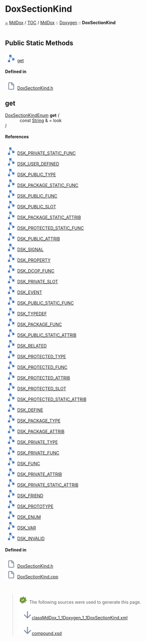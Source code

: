 <a id="doxsectionkind"></a>
<h1>DoxSectionKind</h1>
<a id="classMdDox_1_1Doxygen_1_1DoxSectionKind"></a>
<a href="https://github.com/CharlesCarley/MdDox">~</a>
<a href="indexpage.md#mddox">MdDox</a>
<span class="inline-text">/</span>
<a href="index.md#toc">TOC</a>
<span class="inline-text">/</span>
<a href="namespaceMdDox.md#mddox">MdDox</a>
<span class="inline-text">::</span>
<a href="namespaceMdDox_1_1Doxygen.md#doxygen">Doxygen</a>
<span class="inline-text">::</span>
<span class="bold-text"><b>DoxSectionKind</b></span>
<br/>
<br/>
<a id="public-static-methods"></a>
<h2>Public Static Methods</h2>
<span class="icon-list-item"><a href="#get" class="icon-list-item"><img src="../images/class.svg" class="icon-list-item"/><span class="icon-list-item">get</span>
</a>
</span>
<br/>
<a id="defined-in"></a>
<h4>Defined in</h4>
<span class="icon-list-item"><a href="https://github.com/CharlesCarley/MdDox/blob/master//Tools/Doxygen/DoxSectionKind.h#L227" class="icon-list-item"><img src="../images/file.svg" class="icon-list-item"/><span class="icon-list-item">DoxSectionKind.h</span>
</a>
</span>
<br/>
<a id="get"></a>
<h2>get</h2>
<a href="namespaceMdDox_1_1Doxygen.md#doxsectionkindenum">DoxSectionKindEnum</a>
<span class="bold-text"><b>get</b></span>
<span class="italic-text"><i>(</i></span>
<div class="paragraph">
<span class="paragraph"><img src="../images/horSpace24px.svg"/><span class="inline-text">const </span>
<a href="namespaceMdDox.md#string">String</a>
<span class="inline-text"> &amp;</span>
<span class="inline-text"> = </span>
<span class="inline-text">look</span>
</span>
</div>
<span class="italic-text"><i>)</i></span>
<a id="references"></a>
<h4>References</h4>
<span class="icon-list-item"><a href="namespaceMdDox_1_1Doxygen.md#dsk_private_static_func" class="icon-list-item"><img src="../images/class.svg" class="icon-list-item"/><span class="icon-list-item">DSK_PRIVATE_STATIC_FUNC</span>
</a>
</span>
<br/>
<span class="icon-list-item"><a href="namespaceMdDox_1_1Doxygen.md#dsk_user_defined" class="icon-list-item"><img src="../images/class.svg" class="icon-list-item"/><span class="icon-list-item">DSK_USER_DEFINED</span>
</a>
</span>
<br/>
<span class="icon-list-item"><a href="namespaceMdDox_1_1Doxygen.md#dsk_public_type" class="icon-list-item"><img src="../images/class.svg" class="icon-list-item"/><span class="icon-list-item">DSK_PUBLIC_TYPE</span>
</a>
</span>
<br/>
<span class="icon-list-item"><a href="namespaceMdDox_1_1Doxygen.md#dsk_package_static_func" class="icon-list-item"><img src="../images/class.svg" class="icon-list-item"/><span class="icon-list-item">DSK_PACKAGE_STATIC_FUNC</span>
</a>
</span>
<br/>
<span class="icon-list-item"><a href="namespaceMdDox_1_1Doxygen.md#dsk_public_func" class="icon-list-item"><img src="../images/class.svg" class="icon-list-item"/><span class="icon-list-item">DSK_PUBLIC_FUNC</span>
</a>
</span>
<br/>
<span class="icon-list-item"><a href="namespaceMdDox_1_1Doxygen.md#dsk_public_slot" class="icon-list-item"><img src="../images/class.svg" class="icon-list-item"/><span class="icon-list-item">DSK_PUBLIC_SLOT</span>
</a>
</span>
<br/>
<span class="icon-list-item"><a href="namespaceMdDox_1_1Doxygen.md#dsk_package_static_attrib" class="icon-list-item"><img src="../images/class.svg" class="icon-list-item"/><span class="icon-list-item">DSK_PACKAGE_STATIC_ATTRIB</span>
</a>
</span>
<br/>
<span class="icon-list-item"><a href="namespaceMdDox_1_1Doxygen.md#dsk_protected_static_func" class="icon-list-item"><img src="../images/class.svg" class="icon-list-item"/><span class="icon-list-item">DSK_PROTECTED_STATIC_FUNC</span>
</a>
</span>
<br/>
<span class="icon-list-item"><a href="namespaceMdDox_1_1Doxygen.md#dsk_public_attrib" class="icon-list-item"><img src="../images/class.svg" class="icon-list-item"/><span class="icon-list-item">DSK_PUBLIC_ATTRIB</span>
</a>
</span>
<br/>
<span class="icon-list-item"><a href="namespaceMdDox_1_1Doxygen.md#dsk_signal" class="icon-list-item"><img src="../images/class.svg" class="icon-list-item"/><span class="icon-list-item">DSK_SIGNAL</span>
</a>
</span>
<br/>
<span class="icon-list-item"><a href="namespaceMdDox_1_1Doxygen.md#dsk_property" class="icon-list-item"><img src="../images/class.svg" class="icon-list-item"/><span class="icon-list-item">DSK_PROPERTY</span>
</a>
</span>
<br/>
<span class="icon-list-item"><a href="namespaceMdDox_1_1Doxygen.md#dsk_dcop_func" class="icon-list-item"><img src="../images/class.svg" class="icon-list-item"/><span class="icon-list-item">DSK_DCOP_FUNC</span>
</a>
</span>
<br/>
<span class="icon-list-item"><a href="namespaceMdDox_1_1Doxygen.md#dsk_private_slot" class="icon-list-item"><img src="../images/class.svg" class="icon-list-item"/><span class="icon-list-item">DSK_PRIVATE_SLOT</span>
</a>
</span>
<br/>
<span class="icon-list-item"><a href="namespaceMdDox_1_1Doxygen.md#dsk_event" class="icon-list-item"><img src="../images/class.svg" class="icon-list-item"/><span class="icon-list-item">DSK_EVENT</span>
</a>
</span>
<br/>
<span class="icon-list-item"><a href="namespaceMdDox_1_1Doxygen.md#dsk_public_static_func" class="icon-list-item"><img src="../images/class.svg" class="icon-list-item"/><span class="icon-list-item">DSK_PUBLIC_STATIC_FUNC</span>
</a>
</span>
<br/>
<span class="icon-list-item"><a href="namespaceMdDox_1_1Doxygen.md#dsk_typedef" class="icon-list-item"><img src="../images/class.svg" class="icon-list-item"/><span class="icon-list-item">DSK_TYPEDEF</span>
</a>
</span>
<br/>
<span class="icon-list-item"><a href="namespaceMdDox_1_1Doxygen.md#dsk_package_func" class="icon-list-item"><img src="../images/class.svg" class="icon-list-item"/><span class="icon-list-item">DSK_PACKAGE_FUNC</span>
</a>
</span>
<br/>
<span class="icon-list-item"><a href="namespaceMdDox_1_1Doxygen.md#dsk_public_static_attrib" class="icon-list-item"><img src="../images/class.svg" class="icon-list-item"/><span class="icon-list-item">DSK_PUBLIC_STATIC_ATTRIB</span>
</a>
</span>
<br/>
<span class="icon-list-item"><a href="namespaceMdDox_1_1Doxygen.md#dsk_related" class="icon-list-item"><img src="../images/class.svg" class="icon-list-item"/><span class="icon-list-item">DSK_RELATED</span>
</a>
</span>
<br/>
<span class="icon-list-item"><a href="namespaceMdDox_1_1Doxygen.md#dsk_protected_type" class="icon-list-item"><img src="../images/class.svg" class="icon-list-item"/><span class="icon-list-item">DSK_PROTECTED_TYPE</span>
</a>
</span>
<br/>
<span class="icon-list-item"><a href="namespaceMdDox_1_1Doxygen.md#dsk_protected_func" class="icon-list-item"><img src="../images/class.svg" class="icon-list-item"/><span class="icon-list-item">DSK_PROTECTED_FUNC</span>
</a>
</span>
<br/>
<span class="icon-list-item"><a href="namespaceMdDox_1_1Doxygen.md#dsk_protected_attrib" class="icon-list-item"><img src="../images/class.svg" class="icon-list-item"/><span class="icon-list-item">DSK_PROTECTED_ATTRIB</span>
</a>
</span>
<br/>
<span class="icon-list-item"><a href="namespaceMdDox_1_1Doxygen.md#dsk_protected_slot" class="icon-list-item"><img src="../images/class.svg" class="icon-list-item"/><span class="icon-list-item">DSK_PROTECTED_SLOT</span>
</a>
</span>
<br/>
<span class="icon-list-item"><a href="namespaceMdDox_1_1Doxygen.md#dsk_protected_static_attrib" class="icon-list-item"><img src="../images/class.svg" class="icon-list-item"/><span class="icon-list-item">DSK_PROTECTED_STATIC_ATTRIB</span>
</a>
</span>
<br/>
<span class="icon-list-item"><a href="namespaceMdDox_1_1Doxygen.md#dsk_define" class="icon-list-item"><img src="../images/class.svg" class="icon-list-item"/><span class="icon-list-item">DSK_DEFINE</span>
</a>
</span>
<br/>
<span class="icon-list-item"><a href="namespaceMdDox_1_1Doxygen.md#dsk_package_type" class="icon-list-item"><img src="../images/class.svg" class="icon-list-item"/><span class="icon-list-item">DSK_PACKAGE_TYPE</span>
</a>
</span>
<br/>
<span class="icon-list-item"><a href="namespaceMdDox_1_1Doxygen.md#dsk_package_attrib" class="icon-list-item"><img src="../images/class.svg" class="icon-list-item"/><span class="icon-list-item">DSK_PACKAGE_ATTRIB</span>
</a>
</span>
<br/>
<span class="icon-list-item"><a href="namespaceMdDox_1_1Doxygen.md#dsk_private_type" class="icon-list-item"><img src="../images/class.svg" class="icon-list-item"/><span class="icon-list-item">DSK_PRIVATE_TYPE</span>
</a>
</span>
<br/>
<span class="icon-list-item"><a href="namespaceMdDox_1_1Doxygen.md#dsk_private_func" class="icon-list-item"><img src="../images/class.svg" class="icon-list-item"/><span class="icon-list-item">DSK_PRIVATE_FUNC</span>
</a>
</span>
<br/>
<span class="icon-list-item"><a href="namespaceMdDox_1_1Doxygen.md#dsk_func" class="icon-list-item"><img src="../images/class.svg" class="icon-list-item"/><span class="icon-list-item">DSK_FUNC</span>
</a>
</span>
<br/>
<span class="icon-list-item"><a href="namespaceMdDox_1_1Doxygen.md#dsk_private_attrib" class="icon-list-item"><img src="../images/class.svg" class="icon-list-item"/><span class="icon-list-item">DSK_PRIVATE_ATTRIB</span>
</a>
</span>
<br/>
<span class="icon-list-item"><a href="namespaceMdDox_1_1Doxygen.md#dsk_private_static_attrib" class="icon-list-item"><img src="../images/class.svg" class="icon-list-item"/><span class="icon-list-item">DSK_PRIVATE_STATIC_ATTRIB</span>
</a>
</span>
<br/>
<span class="icon-list-item"><a href="namespaceMdDox_1_1Doxygen.md#dsk_friend" class="icon-list-item"><img src="../images/class.svg" class="icon-list-item"/><span class="icon-list-item">DSK_FRIEND</span>
</a>
</span>
<br/>
<span class="icon-list-item"><a href="namespaceMdDox_1_1Doxygen.md#dsk_prototype" class="icon-list-item"><img src="../images/class.svg" class="icon-list-item"/><span class="icon-list-item">DSK_PROTOTYPE</span>
</a>
</span>
<br/>
<span class="icon-list-item"><a href="namespaceMdDox_1_1Doxygen.md#dsk_enum" class="icon-list-item"><img src="../images/class.svg" class="icon-list-item"/><span class="icon-list-item">DSK_ENUM</span>
</a>
</span>
<br/>
<span class="icon-list-item"><a href="namespaceMdDox_1_1Doxygen.md#dsk_var" class="icon-list-item"><img src="../images/class.svg" class="icon-list-item"/><span class="icon-list-item">DSK_VAR</span>
</a>
</span>
<br/>
<span class="icon-list-item"><a href="namespaceMdDox_1_1Doxygen.md#dsk_invalid" class="icon-list-item"><img src="../images/class.svg" class="icon-list-item"/><span class="icon-list-item">DSK_INVALID</span>
</a>
</span>
<br/>
<a id="defined-in"></a>
<h4>Defined in</h4>
<span class="icon-list-item"><a href="https://github.com/CharlesCarley/MdDox/blob/master//Tools/Doxygen/DoxSectionKind.h#L229" class="icon-list-item"><img src="../images/file.svg" class="icon-list-item"/><span class="icon-list-item">DoxSectionKind.h</span>
</a>
</span>
<br/>
<span class="icon-list-item"><a href="https://github.com/CharlesCarley/MdDox/blob/master//Tools/Doxygen/DoxSectionKind.cpp#L30" class="icon-list-item"><img src="../images/file.svg" class="icon-list-item"/><span class="icon-list-item">DoxSectionKind.cpp</span>
</a>
</span>
<br/>
<br/>
<br/>
<blockquote>
<img src="../images/debug.svg"/><span class="inline-text">The following sources were used to generate this page.</span>
<br/>
<span class="icon-list-item"><a href="../xml/classMdDox_1_1Doxygen_1_1DoxSectionKind.xml#L1" class="icon-list-item"><img src="../images/lookInside.svg" class="icon-list-item"/><span class="icon-list-item">classMdDox_1_1Doxygen_1_1DoxSectionKind.xml</span>
</a>
</span>
<br/>
<span class="icon-list-item"><a href="../xml/compound.xsd#L1" class="icon-list-item"><img src="../images/lookInside.svg" class="icon-list-item"/><span class="icon-list-item">compound.xsd</span>
</a>
</span>
</blockquote>
</div>
</div>
</body>
</html>
